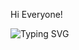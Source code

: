 Hi Everyone!

<img src="https://camo.githubusercontent.com/95d7684febbf0478e4cdfc78da5f8b0afbbb4af6b204ad1273d664e336c6a809/68747470733a2f2f726561646d652d747970696e672d7376672e64656d6f6c61622e636f6d3f666f6e743d466972612b436f64652673697a653d34302670617573653d3130303026636f6c6f723d303030304646266261636b67726f756e643d42384238423830302663656e7465723d74727565266d756c74696c696e653d747275652677696474683d353030266865696768743d313030266c696e65733d53696dc3b36e2b566974726961676f3b466c75747465722b446576656c6f706572" alt="Typing SVG" data-canonical-src="https://readme-typing-svg.demolab.com?font=Fira+Code&amp;size=40&amp;pause=1000&amp;color=0000FF&amp;background=B8B8B800&amp;center=true&amp;multiline=true&amp;width=500&amp;height=100&amp;lines=Simón+Vitriago;Flutter+Developer" style="max-width: 100%;">

